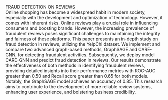 FRAUD DETECTION ON REVIEWS \
Online shopping has become a widespread habit in modern society, especially with the development and optimization of technology. However, it comes with inherent risks. Online reviews play a crucial role in influencing consumers and boosting brands. However, the increasing prevalence of fraudulent reviews poses significant challenges to maintaining the integrity and fairness of these platforms. This paper presents an in-depth study on fraud detection in reviews, utilizing the YelpChi dataset. We implement and compare two advanced graph-based methods, GraphSAGE and CARE-GNN, for detecting fraudulent activities. Subsequently, we deploy model CARE-GNN and predict fraud detection in reviews. Our results demonstrate the effectiveness of both methods in identifying fraudulent reviews, providing detailed insights into their performance metrics with ROC-AUC greater than 0.50 and Recall score greater than 0.65 for both models. Notably, the GraphSAGE model achieves an accuracy of 0.85. This research aims to contribute to the development of more reliable review systems, enhancing user experience, and bolstering business credibility.
